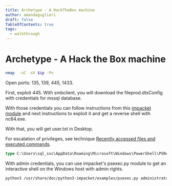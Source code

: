 ```yaml
---
title: Archetype - A HackTheBox machine
author: amandaguglieri
draft: false
TableOfContents: true
tags:
  - walkthrough
---
```


# Archetype - A Hack the Box machine


```bash
nmap  -sC -sV $ip -Pn
```

Open ports: 135, 139, 445, 1433.

First, exploit 445. With smbclient, you will download the fileprod.dtsConfig with credentials for mssql database.

With those credentials you can follow instructions from this [impacket module](1433-mssql.md) and next instructions to exploit it and get a reverse shell with nc64.exe.

With that, you will get user.txt in Desktop.

For escalation of privileges, see technique [Recently accessed files and executed commands](windows-credentials.md). 

```ps
type C:\Users\sql_svc\AppData\Roaming\Microsoft\Windows\PowerShell\PSReadline\ConsoleHost_history.txt
```

With admin credentials, you can use impacket's psexec.py module to get an interactive shell on the Windows host with admin rights.

```bash
python3 /usr/share/doc/python3-impacket/examples/psexec.py administrator:MEGACORP_4dm1n\!\!@10.129.95.187
```
 


